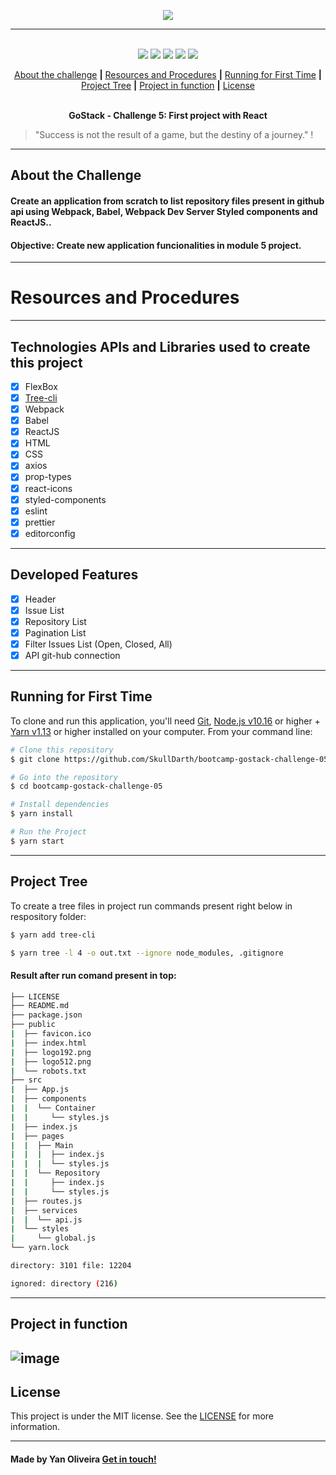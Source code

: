 <p align="center">
  <img src="https://skylab.rocketseat.com.br/api/files/1564682281422.svg",>
</p>

---

<p align="center">
  <br />
  <img src="https://img.shields.io/github/issues/SkullDarth/bootcamp-gostack-challenge-05">
  <img src="https://img.shields.io/github/forks/SkullDarth/bootcamp-gostack-challenge-05">
  <img src="https://img.shields.io/badge/made%20by-SkullDarth-lightgrey">
  <img src="https://img.shields.io/github/stars/SkullDarth/bootcamp-gostack-challenge-05">
  <img src="https://img.shields.io/github/license/SkullDarth/bootcamp-gostack-challenge-05">

  <!-- Indice personalizado -->
  <p align="center">
      <a href="#about-the-challenge">About the challenge</a>
      <strong>|</strong>
      <a href="#resources-and-procedures">Resources and Procedures</a>
      <strong>|</strong>
      <a href="#running-for-first-time">Running for First Time</a>
      <strong>|</strong>
      <a href="#project-tree">Project Tree</a>
      <strong>|</strong>
      <a href="#project-in-function">Project in function</a>
      <strong>|</strong>
      <a href="#license">License</a>
      <br />
      <br />
      <p align="center"> <strong>GoStack - Challenge 5: First project with React</strong></p>
   </p>

</p>

  > "Success is not the result of a game, but the destiny of a journey." !

---
## **About the Challenge**
#### Create an application from scratch to list repository files present in github api using **Webpack**, **Babel**, **Webpack Dev Server** **Styled components** and **ReactJS**..
#### Objective: Create new application funcionalities in module 5 project.
---
# Resources and Procedures
---
## Technologies APIs and Libraries used to create this project

- [x] FlexBox
- [x] [Tree-cli][tree-cli]
- [x] Webpack
- [x] Babel
- [x] ReactJS
- [x] HTML
- [x] CSS
- [x] axios
- [x] prop-types
- [x] react-icons
- [x] styled-components
- [x] eslint
- [x] prettier
- [x] editorconfig

---
## Developed Features

- [x] Header
- [x] Issue List
- [x] Repository List
- [x] Pagination List
- [x] Filter Issues List (Open, Closed, All)
- [x] API git-hub connection
---
## Running for First Time
To clone and run this application, you'll need [Git](https://git-scm.com), [Node.js v10.16][nodejs] or higher + [Yarn v1.13][yarn] or higher installed on your computer. From your command line:

```bash
# Clone this repository
$ git clone https://github.com/SkullDarth/bootcamp-gostack-challenge-05.git

# Go into the repository
$ cd bootcamp-gostack-challenge-05

# Install dependencies
$ yarn install

# Run the Project
$ yarn start

```
---
## Project Tree
To create a tree files in project run commands present right below in respository folder:

```bash
$ yarn add tree-cli

$ yarn tree -l 4 -o out.txt --ignore node_modules, .gitignore

```

#### Result after run comand present in top:

```bash
├── LICENSE
├── README.md
├── package.json
├── public
|  ├── favicon.ico
|  ├── index.html
|  ├── logo192.png
|  ├── logo512.png
|  └── robots.txt
├── src
|  ├── App.js
|  ├── components
|  |  └── Container
|  |     └── styles.js
|  ├── index.js
|  ├── pages
|  |  ├── Main
|  |  |  ├── index.js
|  |  |  └── styles.js
|  |  └── Repository
|  |     ├── index.js
|  |     └── styles.js
|  ├── routes.js
|  ├── services
|  |  └── api.js
|  └── styles
|     └── global.js
└── yarn.lock

directory: 3101 file: 12204

ignored: directory (216)

```
---
## Project in function

![image][Challenge-05]
---
## License
This project is under the MIT license. See the [LICENSE](./LICENSE) for more information.

---

#### Made by Yan Oliveira [Get in touch!](https://www.linkedin.com/in/yan-brito/)

<!-- Hiperlinks structure to base -->
<!-- Just refer the link using this sintax: "[challenger 02][challenge02]" -->
[challenge02]: https://github.com/SkullDarth/bootcamp-gostack-challenge-02

[homePage]: #
[tree-cli]:https://github.com/MrRaindrop/tree-cli
[nodejs]: https://nodejs.org/
[yarn]: https://yarnpkg.com/

[Challenge-05]:https://user-images.githubusercontent.com/16024701/69390939-ec361980-0caf-11ea-9681-e775092af3fb.gif


